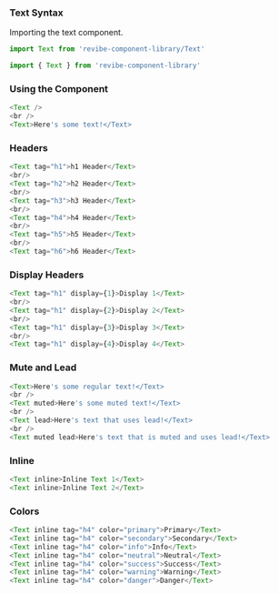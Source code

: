### Text Syntax

Importing the text component.
```js static
import Text from 'revibe-component-library/Text'

import { Text } from 'revibe-component-library'
```

### Using the Component
```js padded
<Text />
<br />
<Text>Here's some text!</Text>
```

### Headers
```js padded
<Text tag="h1">h1 Header</Text>
<br/>
<Text tag="h2">h2 Header</Text>
<br/>
<Text tag="h3">h3 Header</Text>
<br/>
<Text tag="h4">h4 Header</Text>
<br/>
<Text tag="h5">h5 Header</Text>
<br/>
<Text tag="h6">h6 Header</Text>
```

### Display Headers
```js padded
<Text tag="h1" display={1}>Display 1</Text>
<br/>
<Text tag="h1" display={2}>Display 2</Text>
<br/>
<Text tag="h1" display={3}>Display 3</Text>
<br/>
<Text tag="h1" display={4}>Display 4</Text>
```

### Mute and Lead
```js padded
<Text>Here's some regular text!</Text>
<br />
<Text muted>Here's some muted text!</Text>
<br />
<Text lead>Here's text that uses lead!</Text>
<br />
<Text muted lead>Here's text that is muted and uses lead!</Text>
```

### Inline
```js padded
<Text inline>Inline Text 1</Text>
<Text inline>Inline Text 2</Text>
```

### Colors
```js padded
<Text inline tag="h4" color="primary">Primary</Text>
<Text inline tag="h4" color="secondary">Secondary</Text>
<Text inline tag="h4" color="info">Info</Text>
<Text inline tag="h4" color="neutral">Neutral</Text>
<Text inline tag="h4" color="success">Success</Text>
<Text inline tag="h4" color="warning">Warning</Text>
<Text inline tag="h4" color="danger">Danger</Text>
```